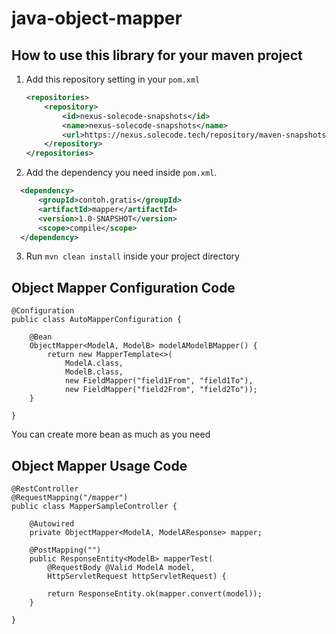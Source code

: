 # java-object-mapper

## How to use this library for your maven project
1. Add this repository setting in your `pom.xml`
    ```xml
    <repositories>
        <repository>
            <id>nexus-solecode-snapshots</id>
            <name>nexus-solecode-snapshots</name>
            <url>https://nexus.solecode.tech/repository/maven-snapshots/</url>
        </repository>
    </repositories>
    ```
2. Add the dependency you need inside `pom.xml`.
  ```xml
    <dependency>
        <groupId>contoh.gratis</groupId>
        <artifactId>mapper</artifactId>
        <version>1.0-SNAPSHOT</version>
        <scope>compile</scope>
    </dependency>
  ```
3. Run `mvn clean install` inside your project directory

## Object Mapper Configuration Code
```
@Configuration
public class AutoMapperConfiguration {
	
    @Bean
    ObjectMapper<ModelA, ModelB> modelAModelBMapper() {
        return new MapperTemplate<>(
            ModelA.class, 
            ModelB.class,
            new FieldMapper("field1From", "field1To"),
            new FieldMapper("field2From", "field2To"));
    }
    
}
```
You can create more bean as much as you need

## Object Mapper Usage Code
```
@RestController
@RequestMapping("/mapper")
public class MapperSampleController {
	
    @Autowired
    private ObjectMapper<ModelA, ModelAResponse> mapper;

    @PostMapping("")
    public ResponseEntity<ModelB> mapperTest(
        @RequestBody @Valid ModelA model,
        HttpServletRequest httpServletRequest) {

        return ResponseEntity.ok(mapper.convert(model));
    }
	
}
```
